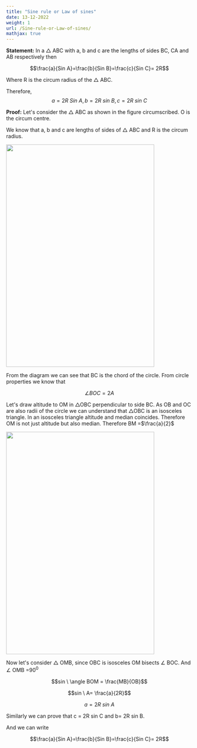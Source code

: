 ```yaml
---
title: "Sine rule or Law of sines"
date: 13-12-2022
weight: 1
url: /Sine-rule-or-Law-of-sines/
mathjax: true
---
```




**Statement:** In a $\triangle$ ABC with a, b and c are the lengths of sides BC, CA and AB respectively then

$$\frac{a}{Sin A}=\frac{b}{Sin B}=\frac{c}{Sin C}= 2R$$

Where R is the circum radius of the $\triangle$ ABC.

Therefore,
$$a= 2R\ Sin\ A, b= 2R\ sin\ B, c= 2R\ sin\ C$$

**Proof:**
Let's consider the $\triangle$ ABC as shown in the figure circumscribed. O is the circum centre.

We know that a, b and c are lengths of sides of $\triangle$ ABC and R is the circum radius.

<img src="/docs/images/sine rule image 2.jpg" width="400" height="600">

From the diagram we can see that BC is the chord of the circle. From circle properties we know that 

$$\angle BOC = 2A$$

Let's draw altitude to OM in $\triangle$OBC perpendicular to side BC. As OB and OC are also radii of the circle we can understand that $\triangle$OBC is an isosceles triangle. In an isosceles triangle altitude and median coincides. Therefore OM is not just altitude but also median. Therefore BM =$\frac{a}{2}$

<img src="/docs/images/sine rule image 3.jpg" width="400" height="600">

Now let's consider $\triangle$ OMB, since OBC is isosceles OM bisects $\angle$ BOC. And $\angle$ OMB =$90^0$

$$sin \ \angle BOM = \frac{MB}{OB}$$

$$sin \ A= \frac{a}{2R}$$

$$a=2R\ sin\ A$$

Similarly we can prove that c = 2R sin C and b= 2R sin B.

And we can write 

$$\frac{a}{Sin A}=\frac{b}{Sin B}=\frac{c}{Sin C}= 2R$$

